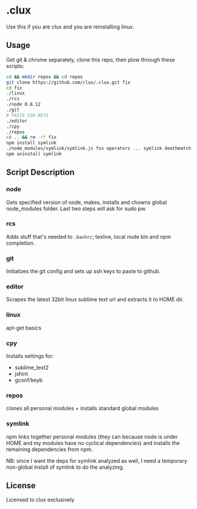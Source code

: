 # .clux
Use this if you are clux and you are reinstalling linux.

## Usage
Get git & chrome separately, clone this repo, then plow through these scripts:

```bash
cd && mkdir repos && cd repos
git clone https://github.com/clux/.clux.git fix
cd fix
./linux
./rcs
./node 0.8.12
./git
# PASTE SSH KEYS
./editor
./cpy
./repos
cd .. && rm -rf fix
npm install symlink
./node_modules/symlink/symlink.js fsx operators ... symlink deathmatch ..
npm uninstall symlink
```

## Script Description
### node
Gets specified version of node, makes, installs and chowns global node_modules folder.
Last two steps will ask for sudo pw.

### rcs
Adds stuff that's needed to `.bashrc`; texlive, local node bin and npm completion.

### git
Initializes the git config and sets up ssh keys to paste to github.

### editor
Scrapes the latest 32bit linux sublime text url and extracts it to HOME dir.

### linux
apt-get basics

### cpy
Installs settings for:

- sublime_text2
- jshint
- gconf/keyb

### repos
clones all personal modules + installs standard global modules

### symlink
npm links together personal modules (they can because node is under HOME and my modules have no cyclical dependencies) and installs the remaining dependencies from npm.

NB: since I want the deps for symlink analyzed as well, I need a temporary non-global install of symlink to do the analyzing.

## License
Licensed to clux exclusively
